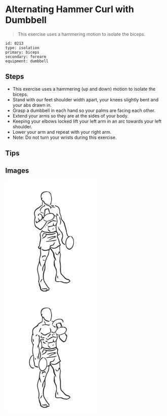 # Alternating Hammer Curl with Dumbbell
> This exercise uses a hammering motion to isolate the biceps.

``` 
id: 0213 
type: isolation 
primary: biceps 
secondary: forearm 
equipment: dumbbell 
``` 

## Steps

 - This exercise uses a hammering (up and down) motion to isolate the biceps.
 - Stand with our feet shoulder width apart, your knees slightly bent and your abs drawn in.
 - Grasp a dumbbell in each hand so your palms are facing each other.
 - Extend your arms so they are at the sides of your body.
 - Keeping your elbows locked lift your left arm in an arc towards your left shoulder.
 - Lower your arm and repeat with your right arm.
 - Note: Do not turn your wrists during this exercise.

## Tips


## Images

<svg width="221pt" height="275pt" viewBox="0 0 221 275" xmlns="http://www.w3.org/2000/svg">
  <g fill="#FFF">
    <path d="M0 0h221v275H0V0m85.8 31.9c-3.23 4.39-1.3 9.98-.79 14.9.92 1.05 1.84 2.09 2.77 3.14-.12 3.22-.31 6.44-.81 9.63-1.62.75-3.37 1.36-4.7 2.61-3.81 4-10.17 5.12-12.39 10.65-2.78 4.79-1.26 10.18-.02 15.15-1.5 7.34-2.34 15.29.84 22.33 1.77 2.65 5 3.7 7.29 5.81 1.98 1.75 5.15 3.56 7.58 1.62 5.7-5.61 10.22-12.33 13.95-19.39l-2.4.84c-3.78 6.57-7.75 13.59-14.61 17.43-3.34-3.4-8.66-4.59-10.85-9.08-3.04-5.86-1.45-12.58.21-18.58-1.05-4.78-3.03-10-.73-14.76 2.05-4.99 8.21-5.72 11.35-9.69 1.43-1.8 3.47-2.9 5.51-3.87.72-3.54.95-7.17.68-10.78 2.9 2.71 3.57 7.92 8 8.73 3.81.7 7.7-.04 11.52-.24 1.06-3.87 1.76-7.84 2.22-11.83.45-3.98-1.27-7.75-1.76-11.64-.33-4.26-4.4-7.62-8.59-7.59-5.07-.57-11.06.15-14.27 4.61m4.84 25.33l2.08 2.15c-.28.53-.84 1.6-1.12 2.13-4.81 1.57-8.38 5.61-9.8 10.4 1.04 2.02 1.5 4.59 3.52 5.92 2.4 1.12 5.17.93 7.65 1.83l-2.85 4.86c.76-.12 2.28-.37 3.04-.49-1.39 1.34-2.16 5.14-4.39 2.57-1.12-4.23-5.33-8.74-9.97-6.23-.7 1.03-1.4 2.05-2.11 3.07.92.57 1.85 1.12 2.89 1.46.02-1.28.06-2.56.11-3.84 2.37-.19 4.79 1.07 6.11 3 .77 2.19.96 4.58.75 6.88-.83 2.29-3.1 3.54-4.81 5.09-1.04-2.42-2.32-4.77-4.33-6.53.59 2.41 1.33 4.79 2.18 7.13-1.45 1.02-2.57 2.79-4.36 3.23-1.02-1.24-2-2.51-3.05-3.73-.63 2.14-.15 4.62 1.72 5.99l.62.46c2.17-1.63 4.31-3.36 6.88-4.34 3.42-2.61 7.44-4.96 8.57-9.45-.11.89-.31 2.67-.42 3.56l1.18.01c1.24-8.46 10.43-12.9 18.26-12.31 2.68.14 5.74 2.02 5.96 4.9.55 2.74-1.42 5.02-3.1 6.91-3.39 3.5-8.37 4.42-12.91 5.47-3.55-.37-6.45-2.37-9.17-4.51 1.12 1.86 2.23 4.16 4.55 4.74 6.46 2.17 13.32-.86 18.65-4.47-.31.95-.91 2.86-1.22 3.82-1.15.03-2.3.07-3.45.1-1.32 1.18-2.8 2.17-4.36 3.01-1.38.99-2.77 1.96-4.21 2.85.7.36 1.41.71 2.12 1.07 1.4-1.47 2.99-2.76 4.99-3.3.35-.33 1.06-.99 1.41-1.33 1.83-.44 3.61-1.08 5.27-1.97 2.76.26 5.48.74 8.2 1.3-1.61-3-5.04-2.84-7.98-2.88-.13-.75-.4-2.26-.54-3.01.75-1.05 1.5-2.11 2.24-3.17.88.57 1.77 1.11 2.67 1.65-.7-.89-1.42-1.76-2.14-2.63.45-1.12.92-2.24 1.39-3.36 1.24.58 3.24.97 3.34 2.67.43 3.39 1.53 6.68 1.62 10.11-.1 3.59-2.43 6.47-4.2 9.41-.67-.11-2.02-.34-2.7-.45-.36-2.15-.98-4.25-1.68-6.31-.59 2.61.03 5.93-2.18 7.9-4.07-.27-7.91 1.98-11.91.65 1.4 1.05 2.8 3.37 4.84 2.38 3.22-1.45 7.11-.78 9.86-3.29.96.39 1.92.8 2.88 1.21l2.14-2.3.32 5.6c-.38-.08-1.15-.23-1.53-.3 2.36 1.74 1.76 4.89 2.14 7.43-4.39 2.42-9.39 3.35-14.29 3.97-3.68-.47-7.3-1.41-11.03-1.35-3.07.12-5.61-1.86-8.14-3.31-1.54 2.94-3.53 5.63-4.97 8.61-.78 3.04.81 6.01 1.04 9.02.59 5.14-1.99 9.9-2.14 14.98-.08 2.76-1.02 5.42-3.33 7.11.65 2.34 2.66 6.29 5.56 4.41-.6 3.52-.25 7.08-.03 10.62.38 3.79-1.8 7.15-2.25 10.84-.73 3.35-.55 6.81-1.14 10.18-1.59 4.91-3.55 9.77-4.21 14.93-.28 7.25 3.43 13.92 3.68 21.11.05 3.1-.06 6.24-.98 9.23.51 1.59 1.03 3.18 1.54 4.77-.89 3.98 2.26 7.18 2.6 11.01.17 2.25.9 4.61 3.05 5.73 3.5 3.06 8.44 2.59 12.74 2.19.66-.58 1.31-1.16 1.97-1.74 1.49-.41 3.63-.08 4.41-1.75.41-1.2.18-2.51.26-3.74-4.62-5.72-8.96-11.67-12.1-18.34-2.52-8.22-1.44-17.28 1.8-25.14 1.8-6-.74-12.41 1.2-18.4 1.63-5.24 2.98-10.67 6.08-15.27 3.17-4.93 1.22-11.37 4.41-16.2 2.27 2.26 4 4.95 5.67 7.66 2.65 3.68 1.08 8.66 3.5 12.46.89 3.41 3.98 5.32 4.76 8.76 1.16-3.39-.69-6.34-2.06-9.27-1.4-2.81-.98-6.06-1.86-9.01-1.79-4.1-4.79-7.51-6.93-11.41-.48-.24-1.43-.71-1.91-.95l.29-1.55c1.83.84 3.52 2.14 5.52 2.57 5.66.42 10.89-2.51 15.13-5.98.3 4.31.52 8.63.82 12.94-.5-.02-1.49-.05-1.99-.07-.73 2.37-1.29 4.91-2.98 6.82-2.76-.22-3.98-2.87-4.93-5.07-.18.05-.56.16-.75.22 1.02 2.19 1.38 5.12 3.76 6.31 3.4.16 4.68-3.44 6.39-5.68.83 2.18 2.02 4.47 1.41 6.88-1.14 4.54-1.16 9.23-1.48 13.87.73 5.33 1.95 10.66 1.42 16.09-.55 4.79.54 9.51 1.54 14.16 3.35 2.84 6.29 6.1 9.03 9.51 2.36 2.9 6.05 4.16 9.65 4.6.71.92 1.42 1.86 2.12 2.8-1.74.92-3.38 2.03-5.18 2.82-2.61.13-5.2-.43-7.82-.4-2.34-1.07-4.58-2.71-7.25-2.74-3.44-.12-6.87.31-10.31.25-.54-.97-1.63-1.78-1.44-3.01.05-4.05.52-8.14 1.8-11.99.14-4.06.4-8.13-.08-12.17-.44-3.56-3.39-6.22-3.74-9.79-.57-4.21-1.64-8.48-.67-12.72-.46-.82-.92-1.63-1.4-2.43-.9 4.61-1.47 9.33-1.14 14.03 1.52 4.87 5.21 8.94 5.49 14.22 1.6 7.79-3.81 15.1-2.09 22.88 2.43 3.37 7.05 2.79 10.64 2.19 4.04-.74 7.08 3 10.99 3.09 1.97.08 3.91.7 5.88.53 3.24-1.21 6.94-2.27 8.6-5.65-1.22-1.36-2.3-2.86-3.75-3.99-2.03-.67-4.32-.63-6.13-1.88-3.8-2.44-5.92-6.66-9.55-9.31-1.76-1.17-2.16-3.34-2.66-5.23-1.07-7.02-.02-14.2-1.07-21.22-1.37-6.13-1.17-12.59.27-18.69.57-3.07-1.69-5.77-1.48-8.83.05-4.51-.06-9.03-.83-13.48.87-.64 1.72-1.31 2.54-2.01-.54-2.32-2.37-4.11-2.71-6.49-.98-5.64-3.95-10.65-5.29-16.19 3.09.05 5.08-2.5 6.66-4.8-2.18.48-3.97 1.8-5.44 3.43.02-1.78.01-3.56 0-5.34-1.08-1.25-2.79-2.25-2.9-4.07-.83-4.3-1.26-8.7-.89-13.07.44-3.45 2.41-6.52 2.61-10.02-.52-4.83-2.3-9.51-1.77-14.44 1.55.44 3.21 1.29 4.71.19-.81-.53-2.42-1.6-3.22-2.13-.08-.58-.23-1.74-.3-2.32l-1.53.48c-.21 1.81-.44 3.62-.48 5.45-1.23-.76-2.65-.96-4.06-1.07-1.18-1.75-2.17-3.88-4.18-4.81-2.32-.98-4.87-.96-7.33-1.08-.42-3.78-1.39-7.51-2.89-11-3.2.04-6.41.81-9.26 2.27-1.25 2.82-.54 6.03-.62 9.01-3.66-.67-7.36-1.63-9.9-4.57.85-4.43 3.45-8.7 7.73-10.53 1.2-.93 3.42-.73 4.13-2.14-1.59-1.16-2.24-3.52-4.2-4.08m6.26 3.49c2.75.63 5.94.28 8.22 2.23 2.01 1.29 1.69 3.97 2.33 5.97.63-1.2 1.15-2.47 1.86-3.63 3.12-1.66 6.85-.45 9.48 1.61-1.69-1.6-2.95-4.37-5.72-3.98-1.65-.2-2.97.4-3.96 1.8-2.03-2.6-4.5-5.28-8.13-5.12-1.26.32-3.87-.76-4.08 1.12m18.93-.29c-2.8-.43-5.65-.4-8.47-.72 1.89 2.34 7.04 3.4 8.47.72m1.39 1.09c2.7.82 5.35 1.92 7.6 3.65 2.59 2.97 3.98 6.92 3.54 10.87-.47 3.31 1.72 6.01 2.64 9.01.98 2.76.16 5.89 1.48 8.57 1.19 2.66 3.8 4.31 5.13 6.89 1.12 2.15 1.76 4.51 2.34 6.85 1.29 5.25 3.45 10.28 4.23 15.66.65 4.1 1.67 8.5 4.67 11.57-6.14 5.22-7.43 14.34-5.51 21.81 1.14 4.38 4.7 9.39 9.82 8.57 5.16-1.78 7.79-7.28 9.04-12.23.82-5.29.89-11.14-2.04-15.84-1.94-3.59-6.94-4.94-10.49-3-1.06-3.37-3.22-6.35-3.68-9.91-.54-3.75-.82-7.58-2.2-11.15-1.58-4.19-1.84-8.8-3.93-12.8-1.44-2.76-4.31-4.42-5.8-7.14-1.09-3.44-.98-7.2-2.46-10.55-1.02-2.33-2.02-4.73-1.78-7.34.37-5.65-2.61-11.86-8.18-13.81-1.24-.61-4.32-1.83-4.42.32m13.33 35.44c.06 3.29-.8 6.52-.79 9.82 4.88-6.55.89-14.57-2.04-21-.26 3.96 1.87 7.47 2.83 11.18m-33.93 11.07c2.27.55 3.63-1.14 4.4-2.99-1.62.76-3.06 1.82-4.4 2.99m27.72 1.51c.68 2.87 1.69 5.63 2.68 8.4 5 4.72 10.44 12.17 7 19.18-.7 2.2-1.69 4.56-1 6.89 1.14 3.36 1.9 7.65 5.94 8.6.34.47 1.02 1.42 1.36 1.9.35-.61 1.04-1.83 1.39-2.44-1.33-.85-2.81-1.45-4.09-2.37-1.45-2.98-3.45-6.27-2.18-9.68 2.01-5.2 2.12-11.53-1.17-16.24-1.93-3.07-5.01-5.31-6.44-8.69-.97-1.96-2.14-3.82-3.49-5.55m-29.97 1.47c.1 3.35 2.95-1.57 0 0m6.79 1.88c-.35 1.63.27 2.23 1.85 1.82.35-1.64-.27-2.25-1.85-1.82m10.74 5.42c1.43-1.34 2.57-2.96 3.34-4.77-2.02.88-3.39 2.48-3.34 4.77m-11.27-2.89c.27 3.56 3.21 7.77 7.22 7.05-2.53-2.23-4.91-4.61-7.22-7.05m22.09 114.88c.92 1.43 1.84 2.86 2.87 4.22-.53-2.95-1.02-5.9-1.39-8.86-.58 1.52-1.03 3.08-1.48 4.64z"/>
    <path d="M89.01 31.76c3.64-3.22 8.7-3.32 13.29-3.15 2.31 2.02 5.02 4.15 5.19 7.49 1.93 7.19 2.32 15.52-1.6 22.08-3.11.91-6.14-.66-8.98-1.75-2.86-.86-3.97-3.86-5.05-6.34-1.7-1.04-3.37-2.14-5.02-3.26.35-1.67.78-3.32 1.21-4.97-.61.16-1.85.49-2.46.65-.22-3.79.04-8.32 3.42-10.75zM95.51 70.95c1.77-1.04 3.86-1.36 5.78-2 1.08 3.39 2.12 6.8 3.32 10.16-1.24.18-2.47.34-3.71.49-2.63 1.39-5.4 2.57-7.74 4.43 1.48-4.23 1.24-8.78 2.35-13.08zM86.78 121.49c4.07 3 9 3.51 13.87 3.91 6.47 2.09 12.94-.61 19.11-2.43 1.09 1.12 2.2 2.22 3.33 3.3.22 2.66-.26 5.29-1.05 7.81 2.02 4.5 4.33 9 4.99 13.94.14 2.15 1.37 3.93 2.59 5.6-4.05 1.65-6.89 5.32-11.1 6.67-3.89 1.6-7.9-.55-11.78-1.05 1.18-3.42 4.87-3.59 7.73-4.72 1.76-2.25 2.68-5.05 3.26-7.82-1.94 1.96-3.36 4.34-4.7 6.73-2.35.39-4.7.93-6.85 1.99-1.03 2.23-.8 4.82-1.25 7.21-5.44 3.96-12.91 4.43-18.65.78-.48 2.23 1.89 3.09 3.55 3.76 4.28 1.9 8.96.14 13.27-.71-.77 4.72-1.23 9.71-3.81 13.86-3.62 5.74-4.62 12.63-7.3 18.77-2.8 5.24-6.11 11.93-3.28 17.77 1.39-5.26.69-11.1 4.1-15.72.13 3.29.39 6.61-.03 9.89-.78 3.38-2.71 6.41-3.24 9.86-1.31 8.18-.41 17.16 4.61 24.01 2.33 5.34 6.85 9.15 9.65 14.2-1.16.4-2.32.78-3.48 1.14-.89-1.26-1.56-2.7-2.73-3.73-3.28.25-6.59.32-9.86.63-.31.4-.93 1.22-1.24 1.62 1.01-.11 2.02-.23 3.03-.35 2.51 1.01 5.13.22 7.65-.29.35.66 1.03 1.96 1.37 2.61-4.3 2.81-10.29 1.83-13.36-2.32-.56-6.1-3.9-11.44-5.1-17.39-.03-1.98.55-3.9.79-5.85 1.01-9.27-5.02-17.76-3.67-27.03.79-4.02 2.13-7.93 3.83-11.66 1.46 2.88 1.66 6.63 4.39 8.71-1.37-6.96-5.08-14.04-2.84-21.2.63-2.33 1.59-4.56 2.2-6.89 1.09-4.65-1.84-9.54.16-14.03.35-1.94.08-3.94.11-5.89-1.9 1.13-2.61 3.28-3.74 5.06-.29-.64-.87-1.9-1.16-2.54 2.39-5.01 2.65-10.61 4.31-15.85.64-4.31.2-8.73-.8-12.95-.66-2.34.55-4.59 1.1-6.81l2.28.36c-.06-.74-.2-2.22-.26-2.96m2.1 13.64c.38-2.71 1.15-5.33 2.3-7.81 1.85.62 3.71 1.23 5.54 1.91-1.53 5.1-6.99 6.47-10.33 9.95 5.05-1.05 10.4-3.94 11.82-9.28 6.06.93 12.34.52 18.1-1.64 1.82-.41 3.02-1.91 4.31-3.12-5.42 1.58-10.88 3.51-16.61 3.33-4.71.15-9.13-1.63-13.6-2.82-1.19 2.94-4.44 6.58-1.53 9.48m17.59-.4c-2.86.8-6.01 1.37-8.07 3.71 6.41-.84 12.51-4.06 19.06-3.47-5.04 2.5-11.27 3.59-14.81 8.35 5.5-2.61 11.02-5.22 16.77-7.29-.04-1.08-.07-2.17-.1-3.25-4.34.14-8.63.93-12.85 1.95m-9.74 10.32l.02 1.16c4.8.3 9.46-1.15 14.25-1.16 4.02-.25 8.54-.47 11.21-3.94-8.26 2.59-16.99 2.54-25.48 3.94m-9.27 34.87c-.2 1.79-.4 3.59-.53 5.4.75-1.15 1.47-2.32 2.19-3.49 1.67-.39 3.32-.8 4.97-1.27.78 1.01 1.58 2.01 2.45 2.95-.54-1.84-1.17-3.64-1.8-5.44-2.29 1.1-4.74 1.76-7.28 1.85m1.12 9.29c1.04 2.11 3.16 2.02 5.21 1.67-1.02-2.07-3.33-1.67-5.21-1.67m-6.01 53.74c2.97-2.12 4.19-5.6 5.71-8.73-3.57 1.32-4.71 5.43-5.71 8.73zM147.13 138.99c1.72-2.62 4.65-3.96 7.23-5.53 8.17 4.66 8.45 15.95 4.7 23.58-1.61 2.94-4.31 6.51-8.11 5.81-3.63-1.02-5.58-4.79-6.3-8.24-.8-5.26-.38-11 2.48-15.62z"/>
  </g>
  <g fill="#333">
    <path d="M85.8 31.9c3.21-4.46 9.2-5.18 14.27-4.61 4.19-.03 8.26 3.33 8.59 7.59.49 3.89 2.21 7.66 1.76 11.64-.46 3.99-1.16 7.96-2.22 11.83-3.82.2-7.71.94-11.52.24-4.43-.81-5.1-6.02-8-8.73.27 3.61.04 7.24-.68 10.78-2.04.97-4.08 2.07-5.51 3.87-3.14 3.97-9.3 4.7-11.35 9.69-2.3 4.76-.32 9.98.73 14.76-1.66 6-3.25 12.72-.21 18.58 2.19 4.49 7.51 5.68 10.85 9.08 6.86-3.84 10.83-10.86 14.61-17.43l2.4-.84c-3.73 7.06-8.25 13.78-13.95 19.39-2.43 1.94-5.6.13-7.58-1.62-2.29-2.11-5.52-3.16-7.29-5.81-3.18-7.04-2.34-14.99-.84-22.33-1.24-4.97-2.76-10.36.02-15.15 2.22-5.53 8.58-6.65 12.39-10.65 1.33-1.25 3.08-1.86 4.7-2.61.5-3.19.69-6.41.81-9.63-.93-1.05-1.85-2.09-2.77-3.14-.51-4.92-2.44-10.51.79-14.9m3.21-.14c-3.38 2.43-3.64 6.96-3.42 10.75.61-.16 1.85-.49 2.46-.65-.43 1.65-.86 3.3-1.21 4.97 1.65 1.12 3.32 2.22 5.02 3.26 1.08 2.48 2.19 5.48 5.05 6.34 2.84 1.09 5.87 2.66 8.98 1.75 3.92-6.56 3.53-14.89 1.6-22.08-.17-3.34-2.88-5.47-5.19-7.49-4.59-.17-9.65-.07-13.29 3.15z"/>
    <path d="M90.64 57.23c1.96.56 2.61 2.92 4.2 4.08-.71 1.41-2.93 1.21-4.13 2.14-4.28 1.83-6.88 6.1-7.73 10.53 2.54 2.94 6.24 3.9 9.9 4.57.08-2.98-.63-6.19.62-9.01 2.85-1.46 6.06-2.23 9.26-2.27 1.5 3.49 2.47 7.22 2.89 11 2.46.12 5.01.1 7.33 1.08 2.01.93 3 3.06 4.18 4.81 1.41.11 2.83.31 4.06 1.07.04-1.83.27-3.64.48-5.45l1.53-.48c.07.58.22 1.74.3 2.32.8.53 2.41 1.6 3.22 2.13-1.5 1.1-3.16.25-4.71-.19-.53 4.93 1.25 9.61 1.77 14.44-.2 3.5-2.17 6.57-2.61 10.02-.37 4.37.06 8.77.89 13.07.11 1.82 1.82 2.82 2.9 4.07.01 1.78.02 3.56 0 5.34 1.47-1.63 3.26-2.95 5.44-3.43-1.58 2.3-3.57 4.85-6.66 4.8 1.34 5.54 4.31 10.55 5.29 16.19.34 2.38 2.17 4.17 2.71 6.49-.82.7-1.67 1.37-2.54 2.01.77 4.45.88 8.97.83 13.48-.21 3.06 2.05 5.76 1.48 8.83-1.44 6.1-1.64 12.56-.27 18.69 1.05 7.02 0 14.2 1.07 21.22.5 1.89.9 4.06 2.66 5.23 3.63 2.65 5.75 6.87 9.55 9.31 1.81 1.25 4.1 1.21 6.13 1.88 1.45 1.13 2.53 2.63 3.75 3.99-1.66 3.38-5.36 4.44-8.6 5.65-1.97.17-3.91-.45-5.88-.53-3.91-.09-6.95-3.83-10.99-3.09-3.59.6-8.21 1.18-10.64-2.19-1.72-7.78 3.69-15.09 2.09-22.88-.28-5.28-3.97-9.35-5.49-14.22-.33-4.7.24-9.42 1.14-14.03.48.8.94 1.61 1.4 2.43-.97 4.24.1 8.51.67 12.72.35 3.57 3.3 6.23 3.74 9.79.48 4.04.22 8.11.08 12.17-1.28 3.85-1.75 7.94-1.8 11.99-.19 1.23.9 2.04 1.44 3.01 3.44.06 6.87-.37 10.31-.25 2.67.03 4.91 1.67 7.25 2.74 2.62-.03 5.21.53 7.82.4 1.8-.79 3.44-1.9 5.18-2.82-.7-.94-1.41-1.88-2.12-2.8-3.6-.44-7.29-1.7-9.65-4.6-2.74-3.41-5.68-6.67-9.03-9.51-1-4.65-2.09-9.37-1.54-14.16.53-5.43-.69-10.76-1.42-16.09.32-4.64.34-9.33 1.48-13.87.61-2.41-.58-4.7-1.41-6.88-1.71 2.24-2.99 5.84-6.39 5.68-2.38-1.19-2.74-4.12-3.76-6.31.19-.06.57-.17.75-.22.95 2.2 2.17 4.85 4.93 5.07 1.69-1.91 2.25-4.45 2.98-6.82.5.02 1.49.05 1.99.07-.3-4.31-.52-8.63-.82-12.94-4.24 3.47-9.47 6.4-15.13 5.98-2-.43-3.69-1.73-5.52-2.57l-.29 1.55c.48.24 1.43.71 1.91.95 2.14 3.9 5.14 7.31 6.93 11.41.88 2.95.46 6.2 1.86 9.01 1.37 2.93 3.22 5.88 2.06 9.27-.78-3.44-3.87-5.35-4.76-8.76-2.42-3.8-.85-8.78-3.5-12.46-1.67-2.71-3.4-5.4-5.67-7.66-3.19 4.83-1.24 11.27-4.41 16.2-3.1 4.6-4.45 10.03-6.08 15.27-1.94 5.99.6 12.4-1.2 18.4-3.24 7.86-4.32 16.92-1.8 25.14 3.14 6.67 7.48 12.62 12.1 18.34-.08 1.23.15 2.54-.26 3.74-.78 1.67-2.92 1.34-4.41 1.75-.66.58-1.31 1.16-1.97 1.74-4.3.4-9.24.87-12.74-2.19-2.15-1.12-2.88-3.48-3.05-5.73-.34-3.83-3.49-7.03-2.6-11.01-.51-1.59-1.03-3.18-1.54-4.77.92-2.99 1.03-6.13.98-9.23-.25-7.19-3.96-13.86-3.68-21.11.66-5.16 2.62-10.02 4.21-14.93.59-3.37.41-6.83 1.14-10.18.45-3.69 2.63-7.05 2.25-10.84-.22-3.54-.57-7.1.03-10.62-2.9 1.88-4.91-2.07-5.56-4.41 2.31-1.69 3.25-4.35 3.33-7.11.15-5.08 2.73-9.84 2.14-14.98-.23-3.01-1.82-5.98-1.04-9.02 1.44-2.98 3.43-5.67 4.97-8.61 2.53 1.45 5.07 3.43 8.14 3.31 3.73-.06 7.35.88 11.03 1.35 4.9-.62 9.9-1.55 14.29-3.97-.38-2.54.22-5.69-2.14-7.43.38.07 1.15.22 1.53.3l-.32-5.6-2.14 2.3c-.96-.41-1.92-.82-2.88-1.21-2.75 2.51-6.64 1.84-9.86 3.29-2.04.99-3.44-1.33-4.84-2.38 4 1.33 7.84-.92 11.91-.65 2.21-1.97 1.59-5.29 2.18-7.9.7 2.06 1.32 4.16 1.68 6.31.68.11 2.03.34 2.7.45 1.77-2.94 4.1-5.82 4.2-9.41-.09-3.43-1.19-6.72-1.62-10.11-.1-1.7-2.1-2.09-3.34-2.67-.47 1.12-.94 2.24-1.39 3.36.72.87 1.44 1.74 2.14 2.63-.9-.54-1.79-1.08-2.67-1.65-.74 1.06-1.49 2.12-2.24 3.17.14.75.41 2.26.54 3.01 2.94.04 6.37-.12 7.98 2.88-2.72-.56-5.44-1.04-8.2-1.3-1.66.89-3.44 1.53-5.27 1.97-.35.34-1.06 1-1.41 1.33-2 .54-3.59 1.83-4.99 3.3-.71-.36-1.42-.71-2.12-1.07 1.44-.89 2.83-1.86 4.21-2.85 1.56-.84 3.04-1.83 4.36-3.01 1.15-.03 2.3-.07 3.45-.1.31-.96.91-2.87 1.22-3.82-5.33 3.61-12.19 6.64-18.65 4.47-2.32-.58-3.43-2.88-4.55-4.74 2.72 2.14 5.62 4.14 9.17 4.51 4.54-1.05 9.52-1.97 12.91-5.47 1.68-1.89 3.65-4.17 3.1-6.91-.22-2.88-3.28-4.76-5.96-4.9-7.83-.59-17.02 3.85-18.26 12.31l-1.18-.01c.11-.89.31-2.67.42-3.56-1.13 4.49-5.15 6.84-8.57 9.45-2.57.98-4.71 2.71-6.88 4.34l-.62-.46c-1.87-1.37-2.35-3.85-1.72-5.99 1.05 1.22 2.03 2.49 3.05 3.73 1.79-.44 2.91-2.21 4.36-3.23-.85-2.34-1.59-4.72-2.18-7.13 2.01 1.76 3.29 4.11 4.33 6.53 1.71-1.55 3.98-2.8 4.81-5.09.21-2.3.02-4.69-.75-6.88-1.32-1.93-3.74-3.19-6.11-3-.05 1.28-.09 2.56-.11 3.84-1.04-.34-1.97-.89-2.89-1.46.71-1.02 1.41-2.04 2.11-3.07 4.64-2.51 8.85 2 9.97 6.23 2.23 2.57 3-1.23 4.39-2.57 2.34-1.86 5.11-3.04 7.74-4.43 1.24-.15 2.47-.31 3.71-.49-1.2-3.36-2.24-6.77-3.32-10.16-1.92.64-4.01.96-5.78 2-1.11 4.3-.87 8.85-2.35 13.08-.76.12-2.28.37-3.04.49l2.85-4.86c-2.48-.9-5.25-.71-7.65-1.83-2.02-1.33-2.48-3.9-3.52-5.92 1.42-4.79 4.99-8.83 9.8-10.4.28-.53.84-1.6 1.12-2.13l-2.08-2.15m-3.86 64.26c.06.74.2 2.22.26 2.96l-2.28-.36c-.55 2.22-1.76 4.47-1.1 6.81 1 4.22 1.44 8.64.8 12.95-1.66 5.24-1.92 10.84-4.31 15.85.29.64.87 1.9 1.16 2.54 1.13-1.78 1.84-3.93 3.74-5.06-.03 1.95.24 3.95-.11 5.89-2 4.49.93 9.38-.16 14.03-.61 2.33-1.57 4.56-2.2 6.89-2.24 7.16 1.47 14.24 2.84 21.2-2.73-2.08-2.93-5.83-4.39-8.71-1.7 3.73-3.04 7.64-3.83 11.66-1.35 9.27 4.68 17.76 3.67 27.03-.24 1.95-.82 3.87-.79 5.85 1.2 5.95 4.54 11.29 5.1 17.39 3.07 4.15 9.06 5.13 13.36 2.32-.34-.65-1.02-1.95-1.37-2.61-2.52.51-5.14 1.3-7.65.29-1.01.12-2.02.24-3.03.35.31-.4.93-1.22 1.24-1.62 3.27-.31 6.58-.38 9.86-.63 1.17 1.03 1.84 2.47 2.73 3.73 1.16-.36 2.32-.74 3.48-1.14-2.8-5.05-7.32-8.86-9.65-14.2-5.02-6.85-5.92-15.83-4.61-24.01.53-3.45 2.46-6.48 3.24-9.86.42-3.28.16-6.6.03-9.89-3.41 4.62-2.71 10.46-4.1 15.72-2.83-5.84.48-12.53 3.28-17.77 2.68-6.14 3.68-13.03 7.3-18.77 2.58-4.15 3.04-9.14 3.81-13.86-4.31.85-8.99 2.61-13.27.71-1.66-.67-4.03-1.53-3.55-3.76 5.74 3.65 13.21 3.18 18.65-.78.45-2.39.22-4.98 1.25-7.21 2.15-1.06 4.5-1.6 6.85-1.99 1.34-2.39 2.76-4.77 4.7-6.73-.58 2.77-1.5 5.57-3.26 7.82-2.86 1.13-6.55 1.3-7.73 4.72 3.88.5 7.89 2.65 11.78 1.05 4.21-1.35 7.05-5.02 11.1-6.67-1.22-1.67-2.45-3.45-2.59-5.6-.66-4.94-2.97-9.44-4.99-13.94.79-2.52 1.27-5.15 1.05-7.81-1.13-1.08-2.24-2.18-3.33-3.3-6.17 1.82-12.64 4.52-19.11 2.43-4.87-.4-9.8-.91-13.87-3.91z"/>
    <path d="M96.9 60.72c.21-1.88 2.82-.8 4.08-1.12 3.63-.16 6.1 2.52 8.13 5.12.99-1.4 2.31-2 3.96-1.8 2.77-.39 4.03 2.38 5.72 3.98-2.63-2.06-6.36-3.27-9.48-1.61-.71 1.16-1.23 2.43-1.86 3.63-.64-2-.32-4.68-2.33-5.97-2.28-1.95-5.47-1.6-8.22-2.23z"/>
    <path d="M115.83 60.43c-1.43 2.68-6.58 1.62-8.47-.72 2.82.32 5.67.29 8.47.72zM117.22 61.52c.1-2.15 3.18-.93 4.42-.32 5.57 1.95 8.55 8.16 8.18 13.81-.24 2.61.76 5.01 1.78 7.34 1.48 3.35 1.37 7.11 2.46 10.55 1.49 2.72 4.36 4.38 5.8 7.14 2.09 4 2.35 8.61 3.93 12.8 1.38 3.57 1.66 7.4 2.2 11.15.46 3.56 2.62 6.54 3.68 9.91 3.55-1.94 8.55-.59 10.49 3 2.93 4.7 2.86 10.55 2.04 15.84-1.25 4.95-3.88 10.45-9.04 12.23-5.12.82-8.68-4.19-9.82-8.57-1.92-7.47-.63-16.59 5.51-21.81-3-3.07-4.02-7.47-4.67-11.57-.78-5.38-2.94-10.41-4.23-15.66-.58-2.34-1.22-4.7-2.34-6.85-1.33-2.58-3.94-4.23-5.13-6.89-1.32-2.68-.5-5.81-1.48-8.57-.92-3-3.11-5.7-2.64-9.01.44-3.95-.95-7.9-3.54-10.87-2.25-1.73-4.9-2.83-7.6-3.65m29.91 77.47c-2.86 4.62-3.28 10.36-2.48 15.62.72 3.45 2.67 7.22 6.3 8.24 3.8.7 6.5-2.87 8.11-5.81 3.75-7.63 3.47-18.92-4.7-23.58-2.58 1.57-5.51 2.91-7.23 5.53z"/>
    <path d="M130.55 96.96c-.96-3.71-3.09-7.22-2.83-11.18 2.93 6.43 6.92 14.45 2.04 21-.01-3.3.85-6.53.79-9.82zM96.62 108.03c1.34-1.17 2.78-2.23 4.4-2.99-.77 1.85-2.13 3.54-4.4 2.99zM124.34 109.54c1.35 1.73 2.52 3.59 3.49 5.55 1.43 3.38 4.51 5.62 6.44 8.69 3.29 4.71 3.18 11.04 1.17 16.24-1.27 3.41.73 6.7 2.18 9.68 1.28.92 2.76 1.52 4.09 2.37-.35.61-1.04 1.83-1.39 2.44-.34-.48-1.02-1.43-1.36-1.9-4.04-.95-4.8-5.24-5.94-8.6-.69-2.33.3-4.69 1-6.89 3.44-7.01-2-14.46-7-19.18-.99-2.77-2-5.53-2.68-8.4zM94.37 111.01c2.95-1.57.1 3.35 0 0zM101.16 112.89c1.58-.43 2.2.18 1.85 1.82-1.58.41-2.2-.19-1.85-1.82zM111.9 118.31c-.05-2.29 1.32-3.89 3.34-4.77-.77 1.81-1.91 3.43-3.34 4.77zM100.63 115.42c2.31 2.44 4.69 4.82 7.22 7.05-4.01.72-6.95-3.49-7.22-7.05zM88.88 135.13c-2.91-2.9.34-6.54 1.53-9.48 4.47 1.19 8.89 2.97 13.6 2.82 5.73.18 11.19-1.75 16.61-3.33-1.29 1.21-2.49 2.71-4.31 3.12-5.76 2.16-12.04 2.57-18.1 1.64-1.42 5.34-6.77 8.23-11.82 9.28 3.34-3.48 8.8-4.85 10.33-9.95-1.83-.68-3.69-1.29-5.54-1.91-1.15 2.48-1.92 5.1-2.3 7.81zM106.47 134.73c4.22-1.02 8.51-1.81 12.85-1.95.03 1.08.06 2.17.1 3.25-5.75 2.07-11.27 4.68-16.77 7.29 3.54-4.76 9.77-5.85 14.81-8.35-6.55-.59-12.65 2.63-19.06 3.47 2.06-2.34 5.21-2.91 8.07-3.71zM96.73 145.05c8.49-1.4 17.22-1.35 25.48-3.94-2.67 3.47-7.19 3.69-11.21 3.94-4.79.01-9.45 1.46-14.25 1.16l-.02-1.16zM87.46 179.92c2.54-.09 4.99-.75 7.28-1.85.63 1.8 1.26 3.6 1.8 5.44-.87-.94-1.67-1.94-2.45-2.95-1.65.47-3.3.88-4.97 1.27-.72 1.17-1.44 2.34-2.19 3.49.13-1.81.33-3.61.53-5.4zM88.58 189.21c1.88 0 4.19-.4 5.21 1.67-2.05.35-4.17.44-5.21-1.67zM122.72 230.3c.45-1.56.9-3.12 1.48-4.64.37 2.96.86 5.91 1.39 8.86-1.03-1.36-1.95-2.79-2.87-4.22zM82.57 242.95c1-3.3 2.14-7.41 5.71-8.73-1.52 3.13-2.74 6.61-5.71 8.73z"/>
  </g>
</svg>

<svg width="221pt" height="275pt" viewBox="0 0 221 275" xmlns="http://www.w3.org/2000/svg">
  <g fill="#FFF">
    <path d="M0 0h221v275H0V0m85.82 31.88c-3.27 4.4-1.3 10.02-.81 14.96.71.75 1.41 1.5 2.12 2.25.44 3.49.88 7.16-.39 10.54-1.09 1.9-3.51 2.19-5.3 3.13-3.57 1.45-4.88 5.53-8.04 7.55-3.28 2.92-8.1 4.95-8.97 9.73-1.35 3.45.66 7.2-.69 10.6-1.46 4.28-2.08 8.83-2.23 13.34-.19 5.3 4.87 9.51 3.6 14.89-1.46 6.65-1.75 13.69.33 20.24-5.43 2.52-7.87 8.5-8.82 14.06-.85 5.59.31 11.95 4.38 16.1 1.96 2.08 6.31 3.28 7.76-.02-2.43-.11-5.35.31-7.12-1.78-4.49-5.12-4.23-12.85-2.2-18.97 1.02-3.49 3.78-5.97 6.45-8.24 1.8 5.02-.44 10.4 1.42 15.37 1.04 3.02.88 6.28 1.7 9.34 1.73 3.67 6.37 3.45 9.75 4.25-1.02-3.51-5.27-2.94-7.99-4.13-.58-3.41-.69-6.92-1.89-10.19-1.34-3.22-.17-6.71-.65-10.04-.63-5.03-2.72-9.81-2.73-14.93-.42-6.08 1.55-11.91 2.25-17.88-.42.4-1.25 1.2-1.66 1.6-1.06-4.23-3.79-8.28-2.8-12.81.52-2.93.78-5.9 1.32-8.82.88.5 1.71 1.08 2.55 1.65-.71-4.82-2.54-10.1-.43-14.78 2.64-3.76 6.77-6.11 10.89-7.93-.04-5.33 6.26-6.93 9.83-9.56 1.96-3.29.42-7.62 2.3-10.98 1.29 2.28 2.19 4.89 4.06 6.79 2.81 1.99 6.22 2.88 9.56 3.54l1.53-2.09c1.13-.18 2.26-.35 3.4-.52 1.18-5.87 3.23-12.03 1.44-17.98-.75-2.69-.91-5.52-1.84-8.15-1.59-2.75-4.59-4.76-7.83-4.71-5.06-.57-11.04.13-14.25 4.58m28.3 27.54c-1.6-.24-3.2-.35-4.82-.34 1.12 1.69 2.81 1.74 4.57 1.02-1.33 1.76-2.28 3.76-3.08 5.81 1.05 4.09 4.28 6.74 7.59 9.06-.04-.49-.11-1.47-.14-1.95.9-.22 2.7-.67 3.6-.89-.54 1.79-.51 3.55.1 5.3 1.45-1.22 2.86-2.48 4.29-3.73-3.18-1.21-5.22-6.15-2.46-8.78 2.11.06 4.28-.27 6.35.31.34 1.08.63 2.18.89 3.29l.1.1c.86 1.63 1.76 3.23 2.72 4.8l-4.53-1.92c.42 1.1.85 2.2 1.29 3.29 3.82-.65 8.45-1.85 11.67 1.01 2.36 1.85 2.24 5.58.44 7.78-3.13 5.1-9.29 6.7-14.78 7.72-3.01-.55-6.33-1.3-7.79-4.33-.5-4.46 2.87-8.07 6.4-10.21-.59-.36-1.18-.72-1.77-1.07-2.74 2.34-5.15 5.12-6.28 8.6-1.54.37-3.07.76-4.59 1.15-1.33-.62-2.65-1.25-3.97-1.87-.21.42-.62 1.28-.82 1.71 3.12 2.18 6.69 1.54 10.04.32.42 1.83 1.08 3.58 2.01 5.21.65 2.35 1.17 4.76 1.16 7.21-.08 3.59-2.42 6.49-4.21 9.41-.67-.11-2.02-.34-2.69-.45-.36-2.19-.99-4.32-1.68-6.43-.36 2.31-.27 4.77-1.22 6.95-1.33 2.2-4.32.72-6.38 1.57-2.13.93-4.4.59-6.62.43 2.12 2.01 4.95 3.38 7.43 1.03 2.68.17 5.31-.39 7.35-2.23.98.4 1.97.81 2.96 1.22.53-.6 1.59-1.79 2.11-2.39.09 1.43.25 4.28.33 5.7-.43-.06-1.29-.17-1.72-.23 2.79 1.34 1.84 4.87 2.33 7.36-4.39 2.41-9.38 3.33-14.29 3.97-3.36-.37-6.64-1.35-10.04-1.32-3.11.09-6.41-1.04-8.55-3.29-.49-5.05.01-10.4-3.16-14.77 2.63-.89 5.46-.42 8.19-.41-.82-.95-1.62-1.88-2.44-2.82-.94.53-1.88 1.05-2.82 1.56-1.16-.57-2.32-1.14-3.49-1.69l1.03 1.59c-.68.14-2.05.42-2.74.56.89 3.09 2.69 5.8 3.63 8.86.21 2.34.14 4.7.19 7.05.22 3.2-2.66 5.41-4.05 7.99 1.66-1.14 3.26-2.4 5.06-3.34.07-.56.22-1.69.29-2.25 4.17 3.19 9.38 3.19 14.34 3.9 6.24 1.86 12.4-.93 18.33-2.6 1.09 1.13 2.19 2.25 3.32 3.35.22 2.65-.27 5.27-1.06 7.79 2.02 4.5 4.34 8.98 4.99 13.93.15 2.15 1.37 3.94 2.6 5.62-3.93 1.55-6.67 5.08-10.68 6.48-3.99 1.91-8.23-.36-12.25-.89.95-1.53 2.27-2.74 3.73-3.76 5.05.71 6.46-4.96 7.27-8.8-1.87 1.92-3.11 4.3-4.61 6.5-2.26.82-4.7 1.16-6.87 2.26-1.18 2.16-.76 4.85-1.28 7.22-2.01 1.1-4.08 2.08-6.14 3.08 1.07-5.96.78-12.72-2.97-17.74-1.57-2.3-4.59-2.45-6.97-3.35-5.51 2.03-8.53 7.81-9.58 13.28-.81 5.23-.66 10.96 2.15 15.62 1.67 2.51 4.36 5.22 7.68 4.48 5.13-1.63 8.09-6.55 9.54-11.43 1.48.02 2.96.02 4.44.01-.75 4.4-1.16 9.04-3.38 13.01-3.75 5.75-4.96 12.65-7.44 18.96-2.88 5.39-6.47 12.25-3.55 18.27 1.36-5.27.66-11.1 4.1-15.71.12 3.27.38 6.58-.02 9.84-.77 3.42-2.75 6.48-3.27 9.98-1.28 8.14-.41 17.08 4.59 23.9 2.33 5.37 6.9 9.17 9.68 14.25-1.16.4-2.34.77-3.51 1.13-.93-1.36-1.86-2.71-2.87-4-3.17.83-6.46.58-9.67.9-.32.39-.97 1.19-1.29 1.59 1.03-.11 2.06-.21 3.09-.31 2.49 1.02 5.1.21 7.61-.29.35.64 1.05 1.91 1.41 2.55-4.28 2.95-10.36 1.88-13.41-2.29-.54-6.09-3.89-11.42-5.08-17.36.16-3.75 1.55-7.47.61-11.25-.73-7.28-4.69-14.14-3.49-21.59.78-4.04 2.12-7.96 3.83-11.69 1.36 3 1.92 6.48 4.26 8.95-.95-5.49-2.99-10.77-3.55-16.34.24-3.64 1.4-7.13 2.2-10.67l-.52-.88c-.23-.08-.68-.25-.91-.34-2.01 5.53-2.24 11.5-2.82 17.3-1.55 5.43-3.99 10.72-4.37 16.43.18 6.17 2.76 11.93 3.58 18.01.32 3.79.26 7.69-.83 11.37.51 1.58 1.04 3.16 1.55 4.74-.92 3.98 2.26 7.17 2.59 10.99.15 2.26.89 4.62 3.04 5.75 3.5 3.07 8.45 2.61 12.75 2.19.66-.58 1.33-1.17 2-1.74 1.24-.13 2.45-.4 3.63-.81 1.42-1.12.87-3.1 1-4.66-4.6-5.73-8.94-11.68-12.1-18.36-2.53-8.23-1.42-17.3 1.82-25.18 1.45-4.95.04-10.16.5-15.21.7-4.6 2.65-8.85 3.93-13.29 1.44-3.21 3.88-5.99 4.47-9.55 1.26-3.88.16-8.37 2.78-11.79 2.45 2.48 4.33 5.45 6.11 8.43 1.88 2.95.86 6.72 2.29 9.83.78 1.74 1.54 3.5 2.05 5.36 2.12 1.1 2.75 3.35 3.42 5.49 1.13-3.15-.24-6.05-1.69-8.76-1.69-2.99-1.27-6.52-2.16-9.72-2.19-5.07-6.06-9.1-8.83-13.81 2.54.89 4.93 2.89 7.79 2.47 4.95-.32 9.39-2.93 13.15-6.01.28 4.33.5 8.65.8 12.98-.5-.02-1.48-.06-1.97-.09-.77 2.38-1.27 5-3.09 6.84-2.95-.4-4.01-3.43-5.41-5.59.66 2.62 1.03 6.54 4.29 7.06 2.97-.46 4.03-3.56 5.53-5.72.79 1.9 2.03 3.78 1.67 5.95-1.1 6.57-2.33 13.42-.78 20.03 1.73 8.32-.99 17.16 2.49 25.17 2.81 2.86 5.78 5.56 8.19 8.8 2.4 3.18 6.25 4.77 10.13 5.15.72.93 1.44 1.87 2.15 2.82-1.73.92-3.36 2.01-5.14 2.8-2.64.18-5.25-.41-7.88-.38-2.58-1.25-5.14-2.99-8.15-2.77-3.67-.21-7.85 1.38-11-1.2.38-4.51.33-9.18 2.03-13.44.05-4.08.3-8.18-.15-12.25-.44-3.57-3.42-6.24-3.75-9.84-.56-4.21-1.64-8.47-.66-12.7-.46-.8-.92-1.59-1.4-2.38-.87 4.44-1.4 8.98-1.2 13.51 1.23 5.13 5.31 9.23 5.55 14.7 1.67 7.92-4.09 15.44-1.92 23.32 2.82 2.88 7 2.36 10.59 1.75 4.03-.68 7.04 3.08 10.94 3.11 1.93.1 3.82.63 5.75.56 3.25-1.23 6.95-2.27 8.65-5.63-1.66-1.68-2.87-4.41-5.55-4.49-6.97-.71-9.73-8.13-14.95-11.76-3.81-7.66-1.17-16.64-2.55-24.82-1.43-6.34-1.34-13.01.17-19.32.58-3.07-1.71-5.77-1.48-8.83.06-4.49-.08-8.99-.82-13.42 1.32-.89 2.38-2.04 2.75-3.62-1.06-1.2-2.66-2.21-2.77-3.97-.62-5.62-3.71-10.49-5.1-15.88.63-2.62 1.23-5.25.95-7.96-.91-.89-1.86-1.72-2.64-2.72-1.11-4.37-1.49-8.92-1.31-13.42.01-3.56 2.12-6.6 2.87-9.99.36-2.7-.48-5.38-1.53-7.83 6.13 2.54 12.79.07 18.14-3.16 1.44 2.58 3.14 5.04 4.22 7.81-.48 3.54-2.12 6.79-3.38 10.1-1.11.28-2.21.57-3.34.73-3.2-2.53-6.26-5.31-8.87-8.46-.07-1.83-.17-3.66-.28-5.5l-2.74.03c-.09 7.41 6.23 12.65 11.69 16.64 2.34-.77 5.36-1.53 6.04-4.3 1.04-4.26 4.01-8.52 2.09-12.95-1.55-1.54-2.95-3.22-4.45-4.81 2.6-2.92 6-7.32 3.38-11.25-2.1-3.63-6.67-3.76-10.36-3.8-.3-3.35-1.15-6.78-3.09-9.57-4.12.01-8.52.9-11.63 3.78.45 1.87.81 3.76 1.05 5.67-3.45-.24-6.6-1.6-8.94-4.17 1.17-8.95 11.2-14.29 19.52-12.47 3.48.81 4.72 4.25 5.1 7.42 2.77-3.15-.13-7.82-3.67-8.73-6.64-1.85-13.7.95-18.82 5.2M90.9 57.45c1.29 3.05 2.59 6.1 3.73 9.21-2.45.43-4.89.92-7.37 1.2l.24 1.66c3.71-.46 7.47-2.19 11.21-.91 1.77.26 3.73 1.65 5.43.49 1.62-1.07 2.41-3.04 2.44-4.92-.31.8-.94 2.42-1.25 3.23-3.31 1.09-6.5-.98-9.84-.9.27-3.71-2.32-6.49-4.59-9.06m37.01 18.65c1.28-1.33 1.01-2.18-.8-2.56-.87 1.09-.61 1.94.8 2.56m-44.41-.74c-1.58 3.48-3.54 6.9-3.86 10.79 3.27-2.53 3.93-6.85 5.73-10.34-.47-.11-1.41-.33-1.87-.45m21.86-.74c.7 3.72 2.43 7.47.8 11.23-2.7.98-5.62 1.58-7.87 3.48-1.77 1.61-4.2 1.66-6.45 1.72-2.77-1.81-5.29-3.97-8.08-5.75.4 3.42 3.64 5.08 6.26 6.69 3.02 2.02 7.11.88 9.6-1.48 2.42-2.46 7.22-1.7 8.32-5.56 2.29-3.41.16-7.87-2.58-10.33m4.68 16.29c2.03 1.36 2.41 3.64 2.16 5.94-1.44.06-2.88.11-4.32.14-.33.49-.99 1.45-1.32 1.93-.96.26-1.91.52-2.86.77l-2.16 2.79c-1.88-.99-3.65-2.17-5.47-3.25.55 2.95 3.16 4.18 5.84 4.67 1.37-1.47 2.93-2.75 4.92-3.24.36-.34 1.07-1.02 1.42-1.36 1.84-.42 3.61-1.06 5.26-1.97 2.79.24 5.54.72 8.27 1.34-1.61-2.85-4.83-2.93-7.73-2.93-.6-1.37-1.26-2.7-1.93-4.02.86-.67 1.73-1.33 2.59-2 1.22.42 2.44.81 3.68 1.18-1.09-.84-2.01-2.14-3.41-2.45-1.65.84-3.11 2.03-4.94 2.46m-3.89-1.79c-2.34 2.89-4.55 5.87-6.78 8.83 4.36-1.37 5.91-5.86 9.47-8.25-.68-.15-2.02-.43-2.69-.58m-33.68 2.75c-.03.89-.1 2.68-.14 3.57 1.63-1.57 3.31-3.09 4.86-4.73-1.59.33-3.16.73-4.72 1.16m5.37 1.05c.87 1.95 2.49 3.83 1.98 6.11-.7 3.91-.18 7.87-.4 11.8-.73 4.13-3.74 7.56-3.81 11.88.57-.9 1.73-2.71 2.3-3.61 2.53 5.99 2.84 12.98.53 19.09-1.13 4.34-.33 9.72 2.99 12.93-.42-3.39-1.73-6.66-1.65-10.12.53-3.65 2.24-7.14 1.78-10.91.26-4.46-1.51-8.63-2.32-12.9 1.1-3.54 1.89-7.17 3.08-10.68-.32-.4-.98-1.19-1.31-1.59.66-4.26 1.32-8.81-1.06-12.7-.53.17-1.59.52-2.11.7m6.08 1.78c.01.81.05 2.43.06 3.24 2.77 1.86 5.92 2.04 9.07 1.17-.28-.52-.84-1.54-1.12-2.06-2.33.99-5.36 1.51-6.91-1.06l3.49-2.17c-1.54.24-3.07.56-4.59.88m-19.33 5.49c.24 2.48.6 4.95.81 7.43l1.74.14c.64-2.88-.26-5.7-2.55-7.57m29.6 6.05c1.18 1.55 2.98 1.93 4.82 2.1.63-.93 1.27-1.85 1.9-2.78-2.24.22-4.48.42-6.72.68m-4.93 1.01c-.98 3.79 4.44 5.37 7.36 4.69-2.31-1.77-4.75-3.4-7.36-4.69m11.95 5.75c-.28 1.42.26 1.96 1.63 1.6.26-1.43-.28-1.96-1.63-1.6m11.33 5.45a43.16 43.16 0 0 0 2.62-4.94c-1.89 1.06-3.81 2.56-2.62 4.94m-11.91-3.04c.25 3.77 3.31 7.55 7.35 7.23-2.57-2.29-4.99-4.73-7.35-7.23m-13.31 15.94c0 .67.02 2.01.03 2.68.39-.16 1.18-.47 1.58-.62.64-2.09 1.43-4.12 2.29-6.12 1.86.65 3.74 1.31 5.57 2.07-1.28 2.11-2.46 4.66-4.88 5.68-2.11.91-4.4 1.74-5.74 3.75 5.03-1.12 10.79-3.21 12-8.9 6.09.94 12.4.53 18.19-1.65 2.02-.39 3.12-2.27 4.39-3.67-5.77 2.79-12.25 4.22-18.66 3.85-3.99-.23-7.74-1.74-11.56-2.74-1.06 1.89-2.06 3.82-3.21 5.67m-4.66-1.32c.08 6.26-.27 12.5-.46 18.75 1.23-2.34 2.29-4.86 2.14-7.56-.09-3.77.45-7.83-1.68-11.19m23.83 4.69c-2.89.79-6.02 1.42-8.15 3.71 6.45-.8 12.58-4.09 19.15-3.45-5.05 2.52-11.49 3.51-14.84 8.51 5.4-2.92 11.04-5.33 16.79-7.47-.06-1.08-.12-2.16-.16-3.24-4.32.16-8.6.93-12.79 1.94m-10.83 10.65c4.67 2.02 9.54-.37 14.34-.28 4.28-.29 9.36-.18 12.16-4.04-8.56 2.91-17.73 2.42-26.5 4.32m-20.11-3.22c-.18 2.83.52 5.54 1.94 7.98-.16-2.71-.52-5.41-.86-8.1l-1.08.12m-4.09 7.96c1.52-.2 1.35-2.85-.01-3.2-1.53.19-1.29 2.81.01 3.2m15.83 29.83c-.14.8-.43 2.4-.57 3.19.2.52.6 1.54.8 2.05l1.38-3.48c1.63-.49 3.26-1.01 4.88-1.56.89 1.19 1.8 2.37 2.81 3.46-.57-2.05-1.4-4.01-2.26-5.95-2.3.93-4.7 1.51-7.04 2.29m1.56 9.93c1.26 1.97 3.84 1.29 5.03-.39-1.66-.02-3.61-.87-5.03.39m35.17 35.78c-.45 1.58-.86 3.16-1.24 4.76.9 1.39 1.81 2.78 2.81 4.1-.54-2.95-.95-5.92-1.57-8.86m-41.51 17.18c1.08-.94 2.14-1.9 3.17-2.89.72-1.97 1.69-3.83 2.58-5.71-3.58 1.29-4.57 5.4-5.75 8.6z"/>
    <path d="M88.97 31.79c3.64-3.25 8.72-3.36 13.33-3.18 1.41 1.29 2.93 2.48 4.05 4.04 2.93 7.64 3.6 16.43.49 24.15-1.91 3.66-6.16.82-8.97.01-3.29-.71-4.95-3.82-6-6.72a119.65 119.65 0 0 1-5.03-3.24c.35-1.68.78-3.35 1.21-5.01l-2.45.68c-.24-3.78.04-8.28 3.37-10.73zM90.4 145.55c3.18 1.96 6.23 4.59 7 8.45 1.26 6.96.82 15.62-5.29 20.27-2.63 2.51-7.17 1.83-9.04-1.25-5.61-8.96-2.84-23.02 7.33-27.47z"/>
  </g>
  <g fill="#333">
    <path d="M85.82 31.88c3.21-4.45 9.19-5.15 14.25-4.58 3.24-.05 6.24 1.96 7.83 4.71.93 2.63 1.09 5.46 1.84 8.15 1.79 5.95-.26 12.11-1.44 17.98-1.14.17-2.27.34-3.4.52l-1.53 2.09c-3.34-.66-6.75-1.55-9.56-3.54-1.87-1.9-2.77-4.51-4.06-6.79-1.88 3.36-.34 7.69-2.3 10.98-3.57 2.63-9.87 4.23-9.83 9.56-4.12 1.82-8.25 4.17-10.89 7.93-2.11 4.68-.28 9.96.43 14.78-.84-.57-1.67-1.15-2.55-1.65-.54 2.92-.8 5.89-1.32 8.82-.99 4.53 1.74 8.58 2.8 12.81.41-.4 1.24-1.2 1.66-1.6-.7 5.97-2.67 11.8-2.25 17.88.01 5.12 2.1 9.9 2.73 14.93.48 3.33-.69 6.82.65 10.04 1.2 3.27 1.31 6.78 1.89 10.19 2.72 1.19 6.97.62 7.99 4.13-3.38-.8-8.02-.58-9.75-4.25-.82-3.06-.66-6.32-1.7-9.34-1.86-4.97.38-10.35-1.42-15.37-2.67 2.27-5.43 4.75-6.45 8.24-2.03 6.12-2.29 13.85 2.2 18.97 1.77 2.09 4.69 1.67 7.12 1.78-1.45 3.3-5.8 2.1-7.76.02-4.07-4.15-5.23-10.51-4.38-16.1.95-5.56 3.39-11.54 8.82-14.06-2.08-6.55-1.79-13.59-.33-20.24 1.27-5.38-3.79-9.59-3.6-14.89.15-4.51.77-9.06 2.23-13.34 1.35-3.4-.66-7.15.69-10.6.87-4.78 5.69-6.81 8.97-9.73 3.16-2.02 4.47-6.1 8.04-7.55 1.79-.94 4.21-1.23 5.3-3.13 1.27-3.38.83-7.05.39-10.54-.71-.75-1.41-1.5-2.12-2.25-.49-4.94-2.46-10.56.81-14.96m3.15-.09c-3.33 2.45-3.61 6.95-3.37 10.73l2.45-.68c-.43 1.66-.86 3.33-1.21 5.01 1.65 1.12 3.32 2.2 5.03 3.24 1.05 2.9 2.71 6.01 6 6.72 2.81.81 7.06 3.65 8.97-.01 3.11-7.72 2.44-16.51-.49-24.15-1.12-1.56-2.64-2.75-4.05-4.04-4.61-.18-9.69-.07-13.33 3.18z"/>
    <path d="M114.12 59.42c5.12-4.25 12.18-7.05 18.82-5.2 3.54.91 6.44 5.58 3.67 8.73-.38-3.17-1.62-6.61-5.1-7.42-8.32-1.82-18.35 3.52-19.52 12.47 2.34 2.57 5.49 3.93 8.94 4.17-.24-1.91-.6-3.8-1.05-5.67 3.11-2.88 7.51-3.77 11.63-3.78 1.94 2.79 2.79 6.22 3.09 9.57 3.69.04 8.26.17 10.36 3.8 2.62 3.93-.78 8.33-3.38 11.25 1.5 1.59 2.9 3.27 4.45 4.81 1.92 4.43-1.05 8.69-2.09 12.95-.68 2.77-3.7 3.53-6.04 4.3-5.46-3.99-11.78-9.23-11.69-16.64l2.74-.03c.11 1.84.21 3.67.28 5.5 2.61 3.15 5.67 5.93 8.87 8.46 1.13-.16 2.23-.45 3.34-.73 1.26-3.31 2.9-6.56 3.38-10.1-1.08-2.77-2.78-5.23-4.22-7.81-5.35 3.23-12.01 5.7-18.14 3.16 1.05 2.45 1.89 5.13 1.53 7.83-.75 3.39-2.86 6.43-2.87 9.99-.18 4.5.2 9.05 1.31 13.42.78 1 1.73 1.83 2.64 2.72.28 2.71-.32 5.34-.95 7.96 1.39 5.39 4.48 10.26 5.1 15.88.11 1.76 1.71 2.77 2.77 3.97-.37 1.58-1.43 2.73-2.75 3.62.74 4.43.88 8.93.82 13.42-.23 3.06 2.06 5.76 1.48 8.83-1.51 6.31-1.6 12.98-.17 19.32 1.38 8.18-1.26 17.16 2.55 24.82 5.22 3.63 7.98 11.05 14.95 11.76 2.68.08 3.89 2.81 5.55 4.49-1.7 3.36-5.4 4.4-8.65 5.63-1.93.07-3.82-.46-5.75-.56-3.9-.03-6.91-3.79-10.94-3.11-3.59.61-7.77 1.13-10.59-1.75-2.17-7.88 3.59-15.4 1.92-23.32-.24-5.47-4.32-9.57-5.55-14.7-.2-4.53.33-9.07 1.2-13.51.48.79.94 1.58 1.4 2.38-.98 4.23.1 8.49.66 12.7.33 3.6 3.31 6.27 3.75 9.84.45 4.07.2 8.17.15 12.25-1.7 4.26-1.65 8.93-2.03 13.44 3.15 2.58 7.33.99 11 1.2 3.01-.22 5.57 1.52 8.15 2.77 2.63-.03 5.24.56 7.88.38 1.78-.79 3.41-1.88 5.14-2.8-.71-.95-1.43-1.89-2.15-2.82-3.88-.38-7.73-1.97-10.13-5.15-2.41-3.24-5.38-5.94-8.19-8.8-3.48-8.01-.76-16.85-2.49-25.17-1.55-6.61-.32-13.46.78-20.03.36-2.17-.88-4.05-1.67-5.95-1.5 2.16-2.56 5.26-5.53 5.72-3.26-.52-3.63-4.44-4.29-7.06 1.4 2.16 2.46 5.19 5.41 5.59 1.82-1.84 2.32-4.46 3.09-6.84.49.03 1.47.07 1.97.09-.3-4.33-.52-8.65-.8-12.98-3.76 3.08-8.2 5.69-13.15 6.01-2.86.42-5.25-1.58-7.79-2.47 2.77 4.71 6.64 8.74 8.83 13.81.89 3.2.47 6.73 2.16 9.72 1.45 2.71 2.82 5.61 1.69 8.76-.67-2.14-1.3-4.39-3.42-5.49-.51-1.86-1.27-3.62-2.05-5.36-1.43-3.11-.41-6.88-2.29-9.83-1.78-2.98-3.66-5.95-6.11-8.43-2.62 3.42-1.52 7.91-2.78 11.79-.59 3.56-3.03 6.34-4.47 9.55-1.28 4.44-3.23 8.69-3.93 13.29-.46 5.05.95 10.26-.5 15.21-3.24 7.88-4.35 16.95-1.82 25.18 3.16 6.68 7.5 12.63 12.1 18.36-.13 1.56.42 3.54-1 4.66-1.18.41-2.39.68-3.63.81-.67.57-1.34 1.16-2 1.74-4.3.42-9.25.88-12.75-2.19-2.15-1.13-2.89-3.49-3.04-5.75-.33-3.82-3.51-7.01-2.59-10.99-.51-1.58-1.04-3.16-1.55-4.74 1.09-3.68 1.15-7.58.83-11.37-.82-6.08-3.4-11.84-3.58-18.01.38-5.71 2.82-11 4.37-16.43.58-5.8.81-11.77 2.82-17.3.23.09.68.26.91.34l.52.88c-.8 3.54-1.96 7.03-2.2 10.67.56 5.57 2.6 10.85 3.55 16.34-2.34-2.47-2.9-5.95-4.26-8.95-1.71 3.73-3.05 7.65-3.83 11.69-1.2 7.45 2.76 14.31 3.49 21.59.94 3.78-.45 7.5-.61 11.25 1.19 5.94 4.54 11.27 5.08 17.36 3.05 4.17 9.13 5.24 13.41 2.29-.36-.64-1.06-1.91-1.41-2.55-2.51.5-5.12 1.31-7.61.29-1.03.1-2.06.2-3.09.31.32-.4.97-1.2 1.29-1.59 3.21-.32 6.5-.07 9.67-.9 1.01 1.29 1.94 2.64 2.87 4 1.17-.36 2.35-.73 3.51-1.13-2.78-5.08-7.35-8.88-9.68-14.25-5-6.82-5.87-15.76-4.59-23.9.52-3.5 2.5-6.56 3.27-9.98.4-3.26.14-6.57.02-9.84-3.44 4.61-2.74 10.44-4.1 15.71-2.92-6.02.67-12.88 3.55-18.27 2.48-6.31 3.69-13.21 7.44-18.96 2.22-3.97 2.63-8.61 3.38-13.01-1.48.01-2.96.01-4.44-.01-1.45 4.88-4.41 9.8-9.54 11.43-3.32.74-6.01-1.97-7.68-4.48-2.81-4.66-2.96-10.39-2.15-15.62 1.05-5.47 4.07-11.25 9.58-13.28 2.38.9 5.4 1.05 6.97 3.35 3.75 5.02 4.04 11.78 2.97 17.74 2.06-1 4.13-1.98 6.14-3.08.52-2.37.1-5.06 1.28-7.22 2.17-1.1 4.61-1.44 6.87-2.26 1.5-2.2 2.74-4.58 4.61-6.5-.81 3.84-2.22 9.51-7.27 8.8-1.46 1.02-2.78 2.23-3.73 3.76 4.02.53 8.26 2.8 12.25.89 4.01-1.4 6.75-4.93 10.68-6.48-1.23-1.68-2.45-3.47-2.6-5.62-.65-4.95-2.97-9.43-4.99-13.93.79-2.52 1.28-5.14 1.06-7.79-1.13-1.1-2.23-2.22-3.32-3.35-5.93 1.67-12.09 4.46-18.33 2.6-4.96-.71-10.17-.71-14.34-3.9-.07.56-.22 1.69-.29 2.25-1.8.94-3.4 2.2-5.06 3.34 1.39-2.58 4.27-4.79 4.05-7.99-.05-2.35.02-4.71-.19-7.05-.94-3.06-2.74-5.77-3.63-8.86.69-.14 2.06-.42 2.74-.56l-1.03-1.59c1.17.55 2.33 1.12 3.49 1.69.94-.51 1.88-1.03 2.82-1.56.82.94 1.62 1.87 2.44 2.82-2.73-.01-5.56-.48-8.19.41 3.17 4.37 2.67 9.72 3.16 14.77 2.14 2.25 5.44 3.38 8.55 3.29 3.4-.03 6.68.95 10.04 1.32 4.91-.64 9.9-1.56 14.29-3.97-.49-2.49.46-6.02-2.33-7.36.43.06 1.29.17 1.72.23-.08-1.42-.24-4.27-.33-5.7-.52.6-1.58 1.79-2.11 2.39-.99-.41-1.98-.82-2.96-1.22-2.04 1.84-4.67 2.4-7.35 2.23-2.48 2.35-5.31.98-7.43-1.03 2.22.16 4.49.5 6.62-.43 2.06-.85 5.05.63 6.38-1.57.95-2.18.86-4.64 1.22-6.95.69 2.11 1.32 4.24 1.68 6.43.67.11 2.02.34 2.69.45 1.79-2.92 4.13-5.82 4.21-9.41.01-2.45-.51-4.86-1.16-7.21-.93-1.63-1.59-3.38-2.01-5.21-3.35 1.22-6.92 1.86-10.04-.32.2-.43.61-1.29.82-1.71 1.32.62 2.64 1.25 3.97 1.87 1.52-.39 3.05-.78 4.59-1.15 1.13-3.48 3.54-6.26 6.28-8.6.59.35 1.18.71 1.77 1.07-3.53 2.14-6.9 5.75-6.4 10.21 1.46 3.03 4.78 3.78 7.79 4.33 5.49-1.02 11.65-2.62 14.78-7.72 1.8-2.2 1.92-5.93-.44-7.78-3.22-2.86-7.85-1.66-11.67-1.01-.44-1.09-.87-2.19-1.29-3.29l4.53 1.92c-.96-1.57-1.86-3.17-2.72-4.8l-.1-.1c-.26-1.11-.55-2.21-.89-3.29-2.07-.58-4.24-.25-6.35-.31-2.76 2.63-.72 7.57 2.46 8.78-1.43 1.25-2.84 2.51-4.29 3.73-.61-1.75-.64-3.51-.1-5.3-.9.22-2.7.67-3.6.89.03.48.1 1.46.14 1.95-3.31-2.32-6.54-4.97-7.59-9.06.8-2.05 1.75-4.05 3.08-5.81-1.76.72-3.45.67-4.57-1.02 1.62-.01 3.22.1 4.82.34M90.4 145.55c-10.17 4.45-12.94 18.51-7.33 27.47 1.87 3.08 6.41 3.76 9.04 1.25 6.11-4.65 6.55-13.31 5.29-20.27-.77-3.86-3.82-6.49-7-8.45z"/>
    <path d="M90.9 57.45c2.27 2.57 4.86 5.35 4.59 9.06 3.34-.08 6.53 1.99 9.84.9.31-.81.94-2.43 1.25-3.23-.03 1.88-.82 3.85-2.44 4.92-1.7 1.16-3.66-.23-5.43-.49-3.74-1.28-7.5.45-11.21.91l-.24-1.66c2.48-.28 4.92-.77 7.37-1.2-1.14-3.11-2.44-6.16-3.73-9.21zM127.91 76.1c-1.41-.62-1.67-1.47-.8-2.56 1.81.38 2.08 1.23.8 2.56zM83.5 75.36c.46.12 1.4.34 1.87.45-1.8 3.49-2.46 7.81-5.73 10.34.32-3.89 2.28-7.31 3.86-10.79zM105.36 74.62c2.74 2.46 4.87 6.92 2.58 10.33-1.1 3.86-5.9 3.1-8.32 5.56-2.49 2.36-6.58 3.5-9.6 1.48-2.62-1.61-5.86-3.27-6.26-6.69 2.79 1.78 5.31 3.94 8.08 5.75 2.25-.06 4.68-.11 6.45-1.72 2.25-1.9 5.17-2.5 7.87-3.48 1.63-3.76-.1-7.51-.8-11.23zM110.04 90.91c1.83-.43 3.29-1.62 4.94-2.46 1.4.31 2.32 1.61 3.41 2.45-1.24-.37-2.46-.76-3.68-1.18-.86.67-1.73 1.33-2.59 2 .67 1.32 1.33 2.65 1.93 4.02 2.9 0 6.12.08 7.73 2.93-2.73-.62-5.48-1.1-8.27-1.34-1.65.91-3.42 1.55-5.26 1.97-.35.34-1.06 1.02-1.42 1.36-1.99.49-3.55 1.77-4.92 3.24-2.68-.49-5.29-1.72-5.84-4.67 1.82 1.08 3.59 2.26 5.47 3.25l2.16-2.79c.95-.25 1.9-.51 2.86-.77.33-.48.99-1.44 1.32-1.93 1.44-.03 2.88-.08 4.32-.14.25-2.3-.13-4.58-2.16-5.94z"/>
    <path d="M106.15 89.12c.67.15 2.01.43 2.69.58-3.56 2.39-5.11 6.88-9.47 8.25 2.23-2.96 4.44-5.94 6.78-8.83zM72.47 91.87c1.56-.43 3.13-.83 4.72-1.16-1.55 1.64-3.23 3.16-4.86 4.73.04-.89.11-2.68.14-3.57zM77.84 92.92c.52-.18 1.58-.53 2.11-.7 2.38 3.89 1.72 8.44 1.06 12.7.33.4.99 1.19 1.31 1.59-1.19 3.51-1.98 7.14-3.08 10.68.81 4.27 2.58 8.44 2.32 12.9.46 3.77-1.25 7.26-1.78 10.91-.08 3.46 1.23 6.73 1.65 10.12-3.32-3.21-4.12-8.59-2.99-12.93 2.31-6.11 2-13.1-.53-19.09-.57.9-1.73 2.71-2.3 3.61.07-4.32 3.08-7.75 3.81-11.88.22-3.93-.3-7.89.4-11.8.51-2.28-1.11-4.16-1.98-6.11zM83.92 94.7c1.52-.32 3.05-.64 4.59-.88l-3.49 2.17c1.55 2.57 4.58 2.05 6.91 1.06.28.52.84 1.54 1.12 2.06-3.15.87-6.3.69-9.07-1.17-.01-.81-.05-2.43-.06-3.24zM64.59 100.19c2.29 1.87 3.19 4.69 2.55 7.57l-1.74-.14c-.21-2.48-.57-4.95-.81-7.43zM94.19 106.24c2.24-.26 4.48-.46 6.72-.68-.63.93-1.27 1.85-1.9 2.78-1.84-.17-3.64-.55-4.82-2.1zM89.26 107.25c2.61 1.29 5.05 2.92 7.36 4.69-2.92.68-8.34-.9-7.36-4.69zM101.21 113c1.35-.36 1.89.17 1.63 1.6-1.37.36-1.91-.18-1.63-1.6zM112.54 118.45c-1.19-2.38.73-3.88 2.62-4.94a43.16 43.16 0 0 1-2.62 4.94zM100.63 115.41c2.36 2.5 4.78 4.94 7.35 7.23-4.04.32-7.1-3.46-7.35-7.23zM87.32 131.35c1.15-1.85 2.15-3.78 3.21-5.67 3.82 1 7.57 2.51 11.56 2.74 6.41.37 12.89-1.06 18.66-3.85-1.27 1.4-2.37 3.28-4.39 3.67-5.79 2.18-12.1 2.59-18.19 1.65-1.21 5.69-6.97 7.78-12 8.9 1.34-2.01 3.63-2.84 5.74-3.75 2.42-1.02 3.6-3.57 4.88-5.68-1.83-.76-3.71-1.42-5.57-2.07-.86 2-1.65 4.03-2.29 6.12-.4.15-1.19.46-1.58.62-.01-.67-.03-2.01-.03-2.68zM82.66 130.03c2.13 3.36 1.59 7.42 1.68 11.19.15 2.7-.91 5.22-2.14 7.56.19-6.25.54-12.49.46-18.75zM106.49 134.72c4.19-1.01 8.47-1.78 12.79-1.94.04 1.08.1 2.16.16 3.24-5.75 2.14-11.39 4.55-16.79 7.47 3.35-5 9.79-5.99 14.84-8.51-6.57-.64-12.7 2.65-19.15 3.45 2.13-2.29 5.26-2.92 8.15-3.71zM95.66 145.37c8.77-1.9 17.94-1.41 26.5-4.32-2.8 3.86-7.88 3.75-12.16 4.04-4.8-.09-9.67 2.3-14.34.28zM75.55 142.15l1.08-.12c.34 2.69.7 5.39.86 8.1-1.42-2.44-2.12-5.15-1.94-7.98zM71.46 150.11c-1.3-.39-1.54-3.01-.01-3.2 1.36.35 1.53 3 .01 3.2zM87.29 179.94c2.34-.78 4.74-1.36 7.04-2.29.86 1.94 1.69 3.9 2.26 5.95-1.01-1.09-1.92-2.27-2.81-3.46-1.62.55-3.25 1.07-4.88 1.56l-1.38 3.48c-.2-.51-.6-1.53-.8-2.05.14-.79.43-2.39.57-3.19zM88.85 189.87c1.42-1.26 3.37-.41 5.03-.39-1.19 1.68-3.77 2.36-5.03.39zM124.02 225.65c.62 2.94 1.03 5.91 1.57 8.86-1-1.32-1.91-2.71-2.81-4.1.38-1.6.79-3.18 1.24-4.76zM82.51 242.83c1.18-3.2 2.17-7.31 5.75-8.6-.89 1.88-1.86 3.74-2.58 5.71-1.03.99-2.09 1.95-3.17 2.89z"/>
  </g>
</svg>
